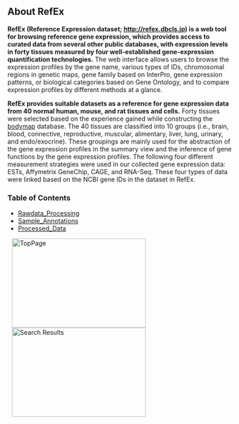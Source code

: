 ## About RefEx
<p><strong>RefEx (Reference Expression dataset; <a href="http://refex.dbcls.jp">http://refex.dbcls.jp</a>) is a web tool for browsing reference gene expression, which provides access to curated data from several other public databases, with expression levels in forty tissues measured by four well-established gene-expression quantification technologies.</strong> The web interface allows users to browse the expression profiles by the gene name, various types of IDs, chromosomal regions in genetic maps, gene family based on InterPro, gene expression patterns, or biological categories based on Gene Ontology, and to compare expression profiles by different methods at a glance. </p>
<p><strong>RefEx provides suitable datasets as a reference for gene expression data from 40 normal human, mouse, and rat tissues and cells.</strong> Forty tissues were selected based on the experience gained while constructing the <a href="http://dx.doi.org/10.1093/nar/gkj137" target="_blank">bodymap</a> database. The 40 tissues are classified into 10 groups (i.e., brain, blood, connective, reproductive, muscular, alimentary, liver, lung, urinary, and endo/exocrine). These groupings are mainly used for the abstraction of the gene expression profiles in the summary view and the inference of gene functions by the gene expression profiles. The following four different measurement strategies were used in our collected gene expression data: ESTs, Affymetrix GeneChip, CAGE, and RNA-Seq. These four types of data were linked based on the NCBI gene IDs in the dataset in RefEx.</p>

### Table of Contents
- [Rawdata_Processing](https://github.com/hiromasaono/RefEx/tree/master/Rawdata_Processing)
- [Sample_Annotations](https://github.com/hiromasaono/RefEx/tree/master/Sample_Annotations)
- [Processed_Data](https://github.com/hiromasaono/RefEx/tree/master/Processed_Data)

<img src="http://dbcls.rois.ac.jp/wp-content/uploads/2017/11/20171130RefExenTOP.png" alt="TopPage" width="300" height="200" hspace="10" align="center"/><img src="http://dbcls.rois.ac.jp/wp-content/uploads/2017/11/20171130RefExenTOP.png" alt="Search Results"  width="300" height="200" hspace="10" align="center"/>
